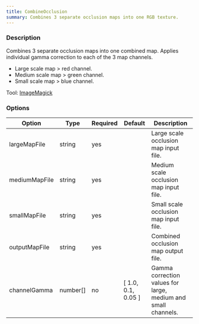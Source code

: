 ```yaml
---
title: CombineOcclusion
summary: Combines 3 separate occlusion maps into one RGB texture.
---
```


### Description

Combines 3 separate occlusion maps into one combined map.
Applies individual gamma correction to each of the 3 map channels.
- Large scale map > red channel.
- Medium scale map > green channel.
- Small scale map > blue channel.

Tool: [ImageMagick](../tools/imageMagick.md)

### Options

| Option        | Type     | Required | Default            | Description                                                   |
|---------------|----------|----------|--------------------|---------------------------------------------------------------|
| largeMapFile  | string   | yes      |                    | Large scale occlusion map input file.                         |
| mediumMapFile | string   | yes      |                    | Medium scale occlusion map input file.                        |
| smallMapFile  | string   | yes      |                    | Small scale occlusion map input file.                         |
| outputMapFile | string   | yes      |                    | Combined occlusion map output file.                           |
| channelGamma  | number[] | no       | [ 1.0, 0.1, 0.05 ] | Gamma correction values for large, medium and small channels. |